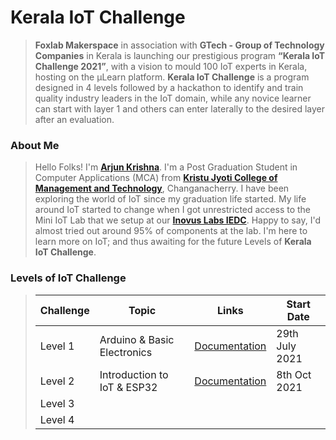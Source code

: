 # Kerala IoT Challenge

> **Foxlab Makerspace** in association with **GTech - Group of Technology Companies** in Kerala is launching our prestigious program  **“Kerala IoT Challenge 2021”**,  with a vision to mould 100 IoT experts in Kerala, hosting on the µLearn platform. **Kerala IoT Challenge** is a program designed in 4 levels followed by a hackathon to identify and train quality industry leaders in the IoT domain, while any novice learner can start with layer 1 and others can enter laterally to the desired layer after an evaluation.

### About Me
> Hello Folks! I'm [**Arjun Krishna**](http://arjunkrishna.in/). I'm a Post Graduation Student in Computer Applications (MCA) from [**Kristu Jyoti College of Management and Technology**](http://www.kristujyoticollege.com), Changanacherry. I have been exploring the world of IoT since my graduation life started. My life around IoT started to change when I got unrestricted access to the Mini IoT Lab that we setup at our [**Inovus Labs IEDC**](https://inovus-labs.web.app/). Happy to say, I'd almost tried out around 95% of components at the lab. I'm here to learn more on IoT; and thus awaiting for the future Levels of **Kerala IoT Challenge**. 

### Levels of IoT Challenge

> | Challenge | Topic | Links | Start Date |
> | --- | --- | --- | --- |
> | Level 1 | Arduino & Basic Electronics | [Documentation](https://decoded-cipher.github.io/Kerala-IoT-Challenge/level_1) | 29th July 2021 |
> | Level 2 | Introduction to IoT & ESP32 | [Documentation](https://decoded-cipher.github.io/Kerala-IoT-Challenge/level_2) | 8th Oct 2021 |
> | Level 3 | | | |
> | Level 4 | | | |
